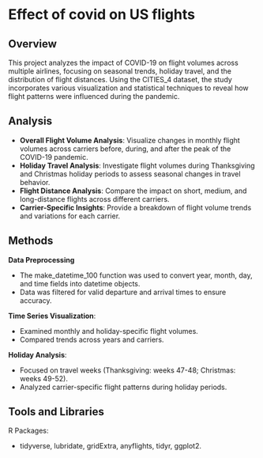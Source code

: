 # Effect of covid on US flights 


## Overview
This project analyzes the impact of COVID-19 on flight volumes across multiple airlines, focusing on seasonal trends, holiday travel, and the distribution of flight distances. Using the CITIES_4 dataset, the study incorporates various visualization and statistical techniques to reveal how flight patterns were influenced during the pandemic.


## Analysis
- **Overall Flight Volume Analysis**:
Visualize changes in monthly flight volumes across carriers before, during, and after the peak of the COVID-19 pandemic.
- **Holiday Travel Analysis**:
Investigate flight volumes during Thanksgiving and Christmas holiday periods to assess seasonal changes in travel behavior.
- **Flight Distance Analysis**:
Compare the impact on short, medium, and long-distance flights across different carriers.
- **Carrier-Specific Insights**:
Provide a breakdown of flight volume trends and variations for each carrier.

## Methods
**Data Preprocessing**
  - The make_datetime_100 function was used to convert year, month, day, and time fields into datetime objects.
  - Data was filtered for valid departure and arrival times to ensure accuracy.
    
**Time Series Visualization**:
  - Examined monthly and holiday-specific flight volumes.
  - Compared trends across years and carriers.
    
**Holiday Analysis**:
- Focused on travel weeks (Thanksgiving: weeks 47-48; Christmas: weeks 49-52).
- Analyzed carrier-specific flight patterns during holiday periods.


## Tools and Libraries
R Packages:
- tidyverse, lubridate, gridExtra, anyflights, tidyr, ggplot2.




